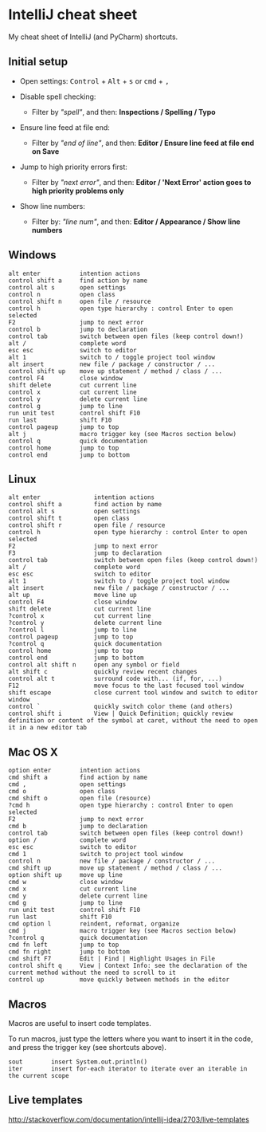 IntelliJ cheat sheet
====================

My cheat sheet of IntelliJ (and PyCharm) shortcuts.

Initial setup
-------------

- Open settings:
  <kbd>Control</kbd> + <kbd>Alt</kbd> + <kbd>s</kbd> or <kbd>cmd</kbd> + <kbd>,</kbd>

- Disable spell checking:
  - Filter by *"spell"*, and then: **Inspections / Spelling / Typo**

- Ensure line feed at file end:
  - Filter by *"end of line"*, and then: **Editor / Ensure line feed at file end on Save**

- Jump to high priority errors first:
  - Filter by *"next error"*, and then: **Editor / 'Next Error' action goes to high priority problems only**

- Show line numbers:
  - Filter by: *"line num"*, and then: **Editor / Appearance / Show line numbers**

Windows
-------

    alt enter           intention actions
    control shift a     find action by name
    control alt s       open settings
    control n           open class
    control shift n     open file / resource
    control h           open type hierarchy : control Enter to open selected
    F2                  jump to next error
    control b           jump to declaration
    control tab         switch between open files (keep control down!)
    alt /               complete word
    esc esc             switch to editor
    alt 1               switch to / toggle project tool window
    alt insert          new file / package / constructor / ...
    control shift up    move up statement / method / class / ...
    control F4          close window
    shift delete        cut current line
    control x           cut current line
    control y           delete current line
    control g           jump to line
    run unit test       control shift F10
    run last            shift F10
    control pageup      jump to top
    alt j               macro trigger key (see Macros section below)
    control q           quick documentation
    control home        jump to top
    control end         jump to bottom

Linux
-----

    alt enter               intention actions
    control shift a         find action by name
    control alt s           open settings
    control shift t         open class
    control shift r         open file / resource
    control h               open type hierarchy : control Enter to open selected
    F2                      jump to next error
    F3                      jump to declaration
    control tab             switch between open files (keep control down!)
    alt /                   complete word
    esc esc                 switch to editor
    alt 1                   switch to / toggle project tool window
    alt insert              new file / package / constructor / ...
    alt up                  move line up
    control F4              close window
    shift delete            cut current line
    ?control x		    	cut current line
    ?control y    			delete current line
    ?control l              jump to line
    control pageup          jump to top
    ?control q              quick documentation
    control home            jump to top
    control end             jump to bottom
    control alt shift n     open any symbol or field
    alt shift c             quickly review recent changes
    control alt t           surround code with... (if, for, ...)
    F12                     move focus to the last focused tool window
    shift escape            close current tool window and switch to editor window
    control `               quickly switch color theme (and others)
    control shift i         View | Quick Definition; quickly review definition or content of the symbol at caret, without the need to open it in a new editor tab

Mac OS X
--------

    option enter        intention actions
    cmd shift a         find action by name
    cmd ,               open settings
    cmd o               open class
    cmd shift o         open file (resource)
    ?cmd h              open type hierarchy : control Enter to open selected
    F2                  jump to next error
    cmd b               jump to declaration
    control tab         switch between open files (keep control down!)
    option /            complete word
    esc esc             switch to editor
    cmd 1               switch to project tool window
    control n           new file / package / constructor / ...
    cmd shift up        move up statement / method / class / ...
    option shift up     move up line
    cmd w               close window
    cmd x               cut current line
    cmd y               delete current line
    cmd g               jump to line
    run unit test       control shift F10
    run last            shift F10
    cmd option l        reindent, reformat, organize
    cmd j               macro trigger key (see Macros section below)
    ?control q          quick documentation
    cmd fn left         jump to top
    cmd fn right        jump to bottom
    cmd shift F7        Edit | Find | Highlight Usages in File
    control shift q     View | Context Info: see the declaration of the current method without the need to scroll to it
    control up          move quickly between methods in the editor

Macros
------

Macros are useful to insert code templates.

To run macros, just type the letters where you want to insert it in the code,
and press the trigger key (see shortcuts above).

    sout        insert System.out.println()
    iter        insert for-each iterator to iterate over an iterable in the current scope

Live templates
--------------

http://stackoverflow.com/documentation/intellij-idea/2703/live-templates
